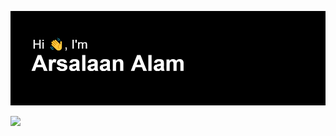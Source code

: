 ![alt text](https://github.com/Arsalaan-Alam/Arsalaan-Alam/blob/main/header.png?raw=true)
<!--
**Arsalaan-Alam/Arsalaan-Alam** is a ✨ _special_ ✨ repository because its `README.md` (this file) appears on your GitHub profile.

Here are some ideas to get you started:

- 🔭 I’m currently working on ...
- 🌱 I’m currently learning ...
- 👯 I’m looking to collaborate on ...
- 🤔 I’m looking for help with ...
- 💬 Ask me about ...
- 📫 How to reach me: ...
- 😄 Pronouns: ...
- ⚡ Fun fact: ...
-->


![](https://img.shields.io/badge/<OS>-<WINDOWS>-informational?style=flat&logo=<LOGO_NAME>&logoColor=white&color=2bbc8a)
